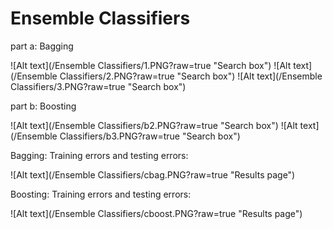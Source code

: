 
Ensemble Classifiers
===============================


part a: Bagging


![Alt text](/Ensemble Classifiers/1.PNG?raw=true "Search box")
![Alt text](/Ensemble Classifiers/2.PNG?raw=true "Search box")
![Alt text](/Ensemble Classifiers/3.PNG?raw=true "Search box")

part b: Boosting

![Alt text](/Ensemble Classifiers/b2.PNG?raw=true "Search box")
![Alt text](/Ensemble Classifiers/b3.PNG?raw=true "Search box")



Bagging:
Training errors and  testing errors:

![Alt text](/Ensemble Classifiers/cbag.PNG?raw=true "Results page")

Boosting:
Training errors and  testing errors:

![Alt text](/Ensemble Classifiers/cboost.PNG?raw=true "Results page")
